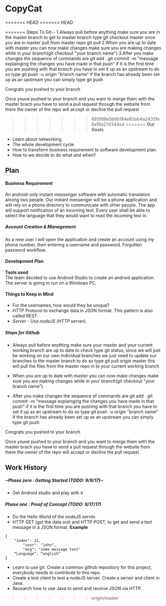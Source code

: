 # CopyCat
<<<<<<< HEAD
<<<<<<< HEAD
<!--git pull
    Always work in your branch!
    git add
    git commit
    git push-->
=======
Steps To Git--
1.Always pull before anything make sure you are in the master branch
to get to master branch type git checkout master once you are in master
pull from master repo git pull
2.When you are up to date with master you can now make changes make sure
you are making changes while in your branch(git checkout "your branch name")
3.After you make changes the sequence of commands are git add .
git commit -m "message explainging the changes you have made in that push"
if it is the first time you are pushing with that branch you have to set it up
as an upstream to do so type git push -u origin "branch name" if the branch
has already been set up as an upstream you can simply type git push

Congrats you pushed to your branch

Once youve pushed to your branch and you want to merge them with the master brach
you have to send a pull request through the website from there the owner of the
repo will accept or decline the pull request
>>>>>>> 893f88e5b6b184e63ab4a2433fe6a19a27d344ed
=======
**Our Goals**
* Learn about networking.
* The whole development cycle. 
* How to transform business requirement to software development plan.
* How to we decide to do what and when?

## Plan

#### Business Requirement
An android-only instant messenger software with automatic translation among two people. Our instant messenger will be a phone application and will rely on a phone directory to communicate with other people. The app will support notification of an incoming text. Every user shall be able to select the language that they would want to read the incoming text in. 

##### Account Creation & Management
As a new user I will open the application and create an account using my phone number, then entering a username and password.
Forgotten password workflow.

#### Development Plan
**Tools used**\
The team decided to use Android Studio to create an android application. The server is going to run on a Windows PC.

#### Things to Keep in Mind
* For the usernames, how would they be unique?
* HTTP Protocol to exchange data in JSON format. This pattern is also called REST.
* *Server - Use nodeJS (HTTP server)*.

##### Steps for Github

* Always pull before anything make sure your master and your current working branch are up to date to check type git status, since we will just be working on our own individual branches we just need to update our branches to the master branch to do so type git pull origin master this will pull the files from the master repo in to your current working branch

* When you are up to date with master you can now make changes make sure you are making changes while in your branch(git checkout "your branch name")

* After you make changes the sequence of commands are git add . git commit -m "message explainging the changes you have made in that push" if it is the first time you are pushing with that branch you have to set it up as an upstream to do so type git push -u origin "branch name" if the branch has already been set up as an upstream you can simply type git push

Congrats you pushed to your branch

Once youve pushed to your branch and you want to merge them with the master brach you have to send a pull request through the website from there the owner of the repo will accept or decline the pull request

## Work History
##### ~Phase zero 	: Getting Started (TODO: 9/9/17)~
* Get Android studio and play with it 
##### Phase one		: Proof of Concept (TODO: 9/17/17)
* Do the Hello World of the nodeJS server. 
* HTTP GET (get the data out) and HTTP POST, to get and send a text message in a JSON format. 
		**Example** 
```
{
 	"index": 12,
    	"user": "john",
    	"msg": "some message text"
	“Language”: “english”
}
```	
* Learn to use git. Create a common github repository for this project, everybody needs to                                      contribute to this repo.
* Create a test client to test a nodeJS server. Create a server and client in Java. 
* Research how to use Java to send and receive JSON via HTTP.

>>>>>>> origin/master
